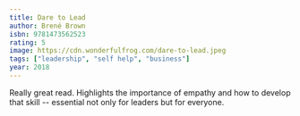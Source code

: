 ```yaml
---
title: Dare to Lead
author: Brené Brown
isbn: 9781473562523
rating: 5
image: https://cdn.wonderfulfrog.com/dare-to-lead.jpeg
tags: ["leadership", "self help", "business"]
year: 2018
---
```


Really great read. Highlights the importance of empathy and how to develop that skill -- essential not only for leaders but for everyone.
